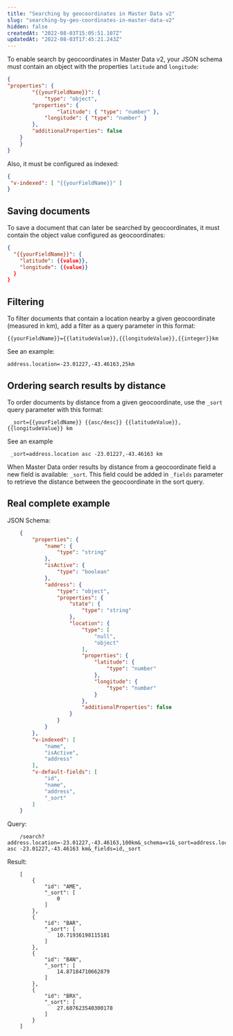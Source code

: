 ```yaml
---
title: "Searching by geocoordinates in Master Data v2"
slug: "searching-by-geo-coordinates-in-master-data-v2"
hidden: false
createdAt: "2022-08-03T15:05:51.107Z"
updatedAt: "2022-08-03T17:45:21.243Z"
---
```

To enable search by geocoordinates in Master Data v2, your JSON schema must contain an object with the properties `latitude` and `longitude`:
```json
{
"properties": {
    	"{{yourFieldName}}": {
    		"type": "object",
		"properties": {
    			"latitude": { "type": "number" },
			"longitude": { "type": "number" }
		},
		"additionalProperties": false
	}
    }
}
```    
    
Also, it must be configured as indexed:
```json
{
 "v-indexed": [ "{{yourFieldName}}" ]
}
```
    
## Saving documents

To save a document that can later be searched by geocoordinates, it must contain the object value configured as geocoordinates:

```json
{
  "{{yourFieldName}}": {
    "latitude": {{value}},
    "longitude": {{value}}
  }
}
```
   
## Filtering

To filter documents that contain a location nearby a given geocoordinate (measured in km), add a filter as a query parameter in this format:
``` 
{{yourFieldName}}={{latitudeValue}},{{longitudeValue}},{{integer}}km
 ```

See an example:
```
address.location=-23.01227,-43.46163,25km
```
 
## Ordering search results by distance
 
To order documents by distance from a given geocoordinate, use the `_sort` query parameter with this format:
``` 
 _sort={{yourFieldName}} {{asc/desc}} {{latitudeValue}},{{longitudeValue}} km
 ```

See an example
```
 _sort=address.location asc -23.01227,-43.46163 km
```
  
When Master Data order results by distance from a geocoordinate field a new field is available: `_sort`. This field could be added in `_fields` parameter to retrieve the distance between the geocoordinate in the sort query.


## Real complete example

JSON Schema:
```json
    {
		"properties": {
			"name": {
				"type": "string"
			},
			"isActive": {
				"type": "boolean"
			},
			"address": {
				"type": "object",
				"properties": {
					"state": {
						"type": "string"
					},
					"location": {
						"type": [
							"null",
							"object"
						],
						"properties": {
							"latitude": {
								"type": "number"
							},
							"longitude": {
								"type": "number"
							}
						},
						"additionalProperties": false
					}
				}
			}
		},
		"v-indexed": [
			"name",
			"isActive",
			"address"
		],
		"v-default-fields": [
			"id",
			"name",
			"address",
			"_sort"
		]
	}
```

Query:
```
    /search?address.location=-23.01227,-43.46163,100km&_schema=v1&_sort=address.location asc -23.01227,-43.46163 km&_fields=id,_sort
```
    
Result:
```
    [
    	{
    		"id": "AME",
    		"_sort": [
    			0
    		]
    	},
    	{
    		"id": "BAR",
    		"_sort": [
    			10.71936198115181
    		]
    	},
    	{
    		"id": "BAN",
    		"_sort": [
    			14.87184710662879
    		]
    	},
    	{
    		"id": "BRX",
    		"_sort": [
    			27.607623540300178
    		]
    	}
    ]
```